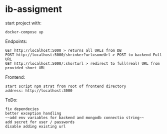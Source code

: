 # ib-assigment

start project with:

`docker-compose up`

Endpoints:

    GET http://localhost:5000 > returns all URLs from DB
    POST http://localhost:5000/shrinker?url=someUrl > POST to backend Full URL
    GET http://localhost:5000/:shorturl > redirect to full(real) URL from provided short URL

Frontend:

    start script npm strat from root of frontend directory
    address: http://localhost:3000

ToDo:

    fix dependecies
    better exception handling
    ~~add env variables for backend and mongodb connectio string~~
    add secret for user / passwords
    disable adding existing url
